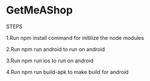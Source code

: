 # GetMeAShop

STEPS

1.Run npm install command for initilize the node modules

2.Run npm run android to run on android

3.Run npm run ios to run on android

4.Run npm run build-apk to make build for android
